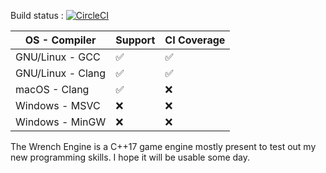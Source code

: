 

Build status : [![CircleCI](https://circleci.com/gh/hebriel/wrench-engine/tree/master.svg?style=svg&circle-token=94eb05888d1b0b7b51621935a01cdae5aaacafea)](https://circleci.com/gh/hebriel/wrench-engine/tree/master)  

| OS - Compiler     | Support            | CI Coverage        |
|-------------------|--------------------|--------------------|
| GNU/Linux - GCC   | :white_check_mark: | :white_check_mark: |
| GNU/Linux - Clang | :white_check_mark: | :white_check_mark: |
| macOS - Clang     | :white_check_mark: | :x:                |
| Windows - MSVC    | :x:                | :x:                |
| Windows - MinGW   | :x:                | :x:                |

The Wrench Engine is a C++17 game engine mostly present to test out my new programming skills. I hope it will be usable some day.
